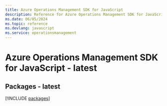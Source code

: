 ```yaml
---
title: Azure Operations Management SDK for JavaScript
description: Reference for Azure Operations Management SDK for JavaScript
ms.date: 06/05/2024
ms.topic: reference
ms.devlang: javascript
ms.service: operationsmanagement
---
```

# Azure Operations Management SDK for JavaScript - latest
## Packages - latest
[!INCLUDE [packages](operations-management-index.md)]